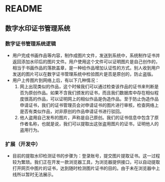 # README
## 数字水印证书管理系统
### 数字证书管理系统逻辑
- 用户完成书画作品等内容，制作成图片文件，发送到系统中，系统制作证书并返回添加水印后的图片文件。用户使用这个文件可以证明图片是自己创作的，相当于书画作品的落款盖章，是一种给作品增加认证性的方式。别人收到用户发送的图片可以在数字证书管理系统中检验图片是否是原创的，防止盗版。
- 用户上传图片到网络上后，有以下几种情况：
    1. 网上出现类似的作品，这个时候我们可以通过检查该作品的证书来判断是否为原创作品。如果不含我们颁发的证书，而且我们数据库中存在相似程度很高的作品，可以证明网上的相似作品是伪造作品。至于防止伪造作品申请证书，我们的证书管理员会对申请证书的图片进行审核，检查网络上是否有类似作品，对非原创的作品申请证书进行驳回。
    2. 他人盗用自己发布的图片，声称是自己原创。我们的证书信息中包含了原作者名称，也就是说，我们可以提取出这张盗用图片的证书，证明他人的盗用行为。
### 扩展（开发中）
- 目前的提取水印检测证书的步骤为：登录账号，提交图片提取证书。这一过程较为繁琐。我们正在开发一款浏览器工具，为浏览器提供接口，可以自动提取打开网页中图片的证书，达到随时检测图片证书的目的。由于未在浏览器中上线所以暂时无法展示。